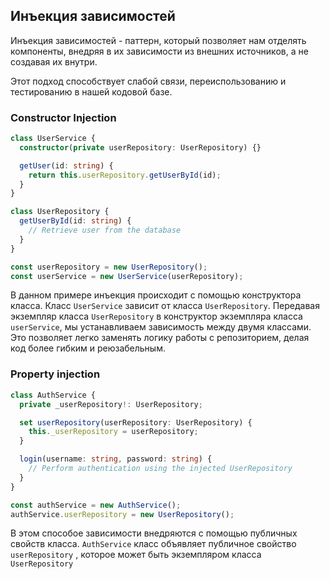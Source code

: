 ## Инъекция зависимостей

Инъекция зависимостей - паттерн, который позволяет нам отделять компоненты, внедряя в их зависимости из внешних источников, а не создавая их внутри.

Этот подход способствует слабой связи, переиспользованию и тестированию в нашей кодовой базе.

### Constructor Injection

```typescript
class UserService {
  constructor(private userRepository: UserRepository) {}

  getUser(id: string) {
    return this.userRepository.getUserById(id);
  }
}

class UserRepository {
  getUserById(id: string) {
    // Retrieve user from the database
  }
}

const userRepository = new UserRepository();
const userService = new UserService(userRepository);
```

В данном примере инъекция происходит с помощью конструктора класса. Класс ```UserService``` зависит от класса ```UserRepository```. Передавая экземпляр класса ```UserRepository``` в конструктор экземпляра класса ```userService```, мы устанавливаем зависимость между двумя классами. Это позволяет легко заменять логику работы с репозиторием, делая код более гибким и реюзабельным.

### Property injection

```typescript
class AuthService {
  private _userRepository!: UserRepository;

  set userRepository(userRepository: UserRepository) {
    this._userRepository = userRepository;
  }

  login(username: string, password: string) {
    // Perform authentication using the injected UserRepository
  }
}

const authService = new AuthService();
authService.userRepository = new UserRepository();
```

В этом способое зависимости внедряются с помощью публичных свойств класса. ```AuthService``` класс объявляет публичное свойство ```userRepository``` , которое может быть экземпляром класса ```UserRepository```
